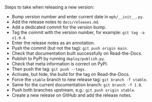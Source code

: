﻿Steps to take when releasing a new version:
* Bump version number and enter current date in `mph/__init__.py`.
* Add the release notes to `docs/releases.md`.
* Add a dedicated commit for the version bump.
* Tag the commit with the version number, for example: `git tag -a v1.0.4`.
* Enter the release notes as an annotation.
* Push the commit (but not the tag): `git push origin main`.
* Check that documentation built successfully on Read-the-Docs.
* Publish to PyPI by running `deploy/publish.py`.
* Check that meta information is correct on PyPI.
* Then push the tag: `git push --tags`.
* Activate, but hide, the build for the tag on Read-the-Docs.
* Force the `stable` branch to new release tag: `git branch -f stable`.
* Same for the current documentation branch: `git branch -f 1.0`.
* Push both branches upstream, e.g.: `git push origin stable`.
* Create a new release on GitHub and add the release notes.
